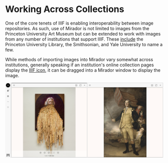 # Working Across Collections

One of the core tenets of IIIF is enabling interoperability between image repositories. As such, use of Mirador is not limited to images from the Princeton University Art Museum but can be extended to work with images from any number of institutions that support IIIF. These [include](https://iiif.io/community/#participating-institutions) the Princeton University Library, the Smithsonian, and Yale University to name a few.

While methods of importing images into Mirador vary somewhat across institutions, generally speaking if an institution's online collection pages display the [IIIF icon](https://blogs.getty.edu/iris/30000-getty-museum-images-published-iiif/), it can be dragged into a Mirador window to display the image.

![Comparing portraits of Washington from the National Portrait Gallery \(left\) and Princeton \(right\)](../.gitbook/assets/image%20%284%29.png)

